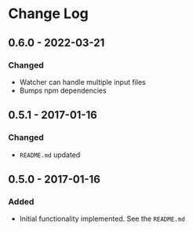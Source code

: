 # Change Log


## 0.6.0 - 2022-03-21

### Changed

- Watcher can handle multiple input files
- Bumps npm dependencies


## 0.5.1 - 2017-01-16

### Changed

- `README.md` updated


## 0.5.0 - 2017-01-16

### Added

- Initial functionality implemented. See the `README.md`
